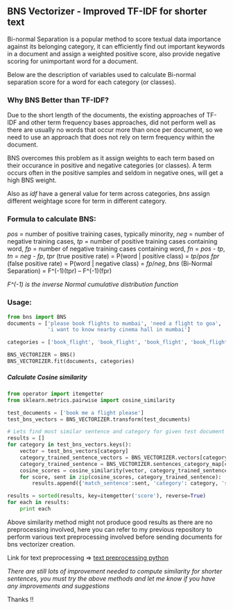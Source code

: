 ## BNS Vectorizer - Improved TF-IDF for shorter text 

Bi-normal Separation is a popular method to score textual data importance against its belonging category, it can efficiently find out important keywords in a document and assign a weighted positive score, also provide negative scoring for unimportant word for a document.

Below are the description of variables used to calculate Bi-normal separation score for a
word for each category (or classes).



### Why BNS Better than TF-IDF?

Due to the short length of the documents, the existing approaches of  TF-IDF and other term frequency bases approaches, did not perform well as  there are usually no words that occur more than once per document, so we need to use an approach that does not rely on term frequency within the document.

BNS overcomes this problem as it  assign weights to each term based on their occurance in positive and negative categories (or classes). A term occurs often in the positive samples and seldom in negative ones, will get a high BNS weight.

Also as *idf* have a general value for term across categories,  *bns* assign different weightage score for term  in different category.  

### Formula to calculate BNS:

*pos* = number of positive training cases, typically minority,
*neg* = number of negative training cases,
*tp* = number of positive training cases containing word,
*fp* = number of negative training cases containing word,
*fn* = *pos* - *tp*,
*tn* = *neg* - *fp*,
*tpr* (true positive rate) = P(word | positive class) = *tp*/*pos*
*fpr* (false positive rate)  = P(word | negative class) = *fp*/*neg*,
*bns* (Bi-Normal Separation) =  F^(-1)(tpr)  –  F^(-1)(fpr)

*F^(-1) is  the  inverse  Normal  cumulative  distribution  function*

### Usage:

```python
from bns import BNS
documents = ['please book flights to mumbai', 'need a flight to goa', 'airline price for 			   2 adult', 'plan a trip to goa', 'book a taxi for me', 'book ola for home',              'show uber around me', 'nearby gym around me', 'nearby by temple',
             'i want to know nearby cinema hall in mumbai']

categories = ['book_flight', 'book_flight', 'book_flight', 'book_flight', 'book_taxi', 				  'book_taxi', 'book_taxi', 'nearby', 'nearby', 'nearby']

BNS_VECTORIZER = BNS()
BNS_VECTORIZER.fit(documents, categories)
```

##### Calculate Cosine similarity

```python
from operator import itemgetter
from sklearn.metrics.pairwise import cosine_similarity

test_documents = ['book me a flight please']
test_bns_vectors = BNS_VECTORIZER.transform(test_documents)

# Lets find most similar sentence and category for given test document
results = []
for category in test_bns_vectors.keys():
    vector = test_bns_vectors[category]
    category_trained_sentence_vectors = BNS_VECTORIZER.vectors[category]
    category_trained_sentence = BNS_VECTORIZER.sentences_category_map[category]
    cosine_scores = cosine_similarity(vector, category_trained_sentence_vectors)[0]
    for score, sent in zip(cosine_scores, category_trained_sentence):
        results.append({'match_sentence':sent, 'category': category, 'score':score})

results = sorted(results, key=itemgetter('score'), reverse=True)
for each in results:
    print each
```

Above similarity method might not produce good results as there are no preprocessing involved, here you can refer to my previous repository to perform various text preprocessing involved before sending documents for bns vectorizer creation.

Link for text preprocessing => [text preprocessing python ](https://github.com/amansrivastava17/text-preprocess-python)

*There are still lots of improvement needed to compute similarity for shorter sentences, you must try the above methods and let me know if you have any improvements and suggestions*

 Thanks !!